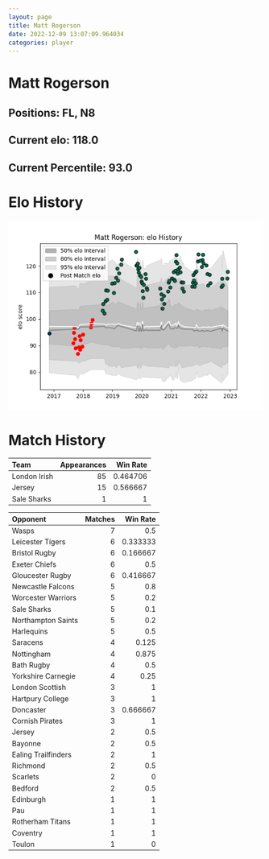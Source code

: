 ```yaml
---  
layout: page  
title: Matt Rogerson  
date: 2022-12-09 13:07:09.964034  
categories: player  
---
```

# Matt Rogerson

## Positions: FL, N8

## Current elo: 118.0

## Current Percentile: 93.0

# Elo History


![elo history](history_MattRogerson.png)
# Match History


| Team         |   Appearances |   Win Rate |
|:-------------|--------------:|-----------:|
| London Irish |            85 |   0.464706 |
| Jersey       |            15 |   0.566667 |
| Sale Sharks  |             1 |   1        |

| Opponent            |   Matches |   Win Rate |
|:--------------------|----------:|-----------:|
| Wasps               |         7 |   0.5      |
| Leicester Tigers    |         6 |   0.333333 |
| Bristol Rugby       |         6 |   0.166667 |
| Exeter Chiefs       |         6 |   0.5      |
| Gloucester Rugby    |         6 |   0.416667 |
| Newcastle Falcons   |         5 |   0.8      |
| Worcester Warriors  |         5 |   0.2      |
| Sale Sharks         |         5 |   0.1      |
| Northampton Saints  |         5 |   0.2      |
| Harlequins          |         5 |   0.5      |
| Saracens            |         4 |   0.125    |
| Nottingham          |         4 |   0.875    |
| Bath Rugby          |         4 |   0.5      |
| Yorkshire Carnegie  |         4 |   0.25     |
| London Scottish     |         3 |   1        |
| Hartpury College    |         3 |   1        |
| Doncaster           |         3 |   0.666667 |
| Cornish Pirates     |         3 |   1        |
| Jersey              |         2 |   0.5      |
| Bayonne             |         2 |   0.5      |
| Ealing Trailfinders |         2 |   1        |
| Richmond            |         2 |   0.5      |
| Scarlets            |         2 |   0        |
| Bedford             |         2 |   0.5      |
| Edinburgh           |         1 |   1        |
| Pau                 |         1 |   1        |
| Rotherham Titans    |         1 |   1        |
| Coventry            |         1 |   1        |
| Toulon              |         1 |   0        |